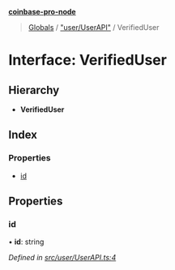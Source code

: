 **[coinbase-pro-node](../README.md)**

> [Globals](../globals.md) / ["user/UserAPI"](../modules/_user_userapi_.md) / VerifiedUser

# Interface: VerifiedUser

## Hierarchy

- **VerifiedUser**

## Index

### Properties

- [id](_user_userapi_.verifieduser.md#id)

## Properties

### id

• **id**: string

_Defined in [src/user/UserAPI.ts:4](https://github.com/bennycode/coinbase-pro-node/blob/ee94ab6/src/user/UserAPI.ts#L4)_
